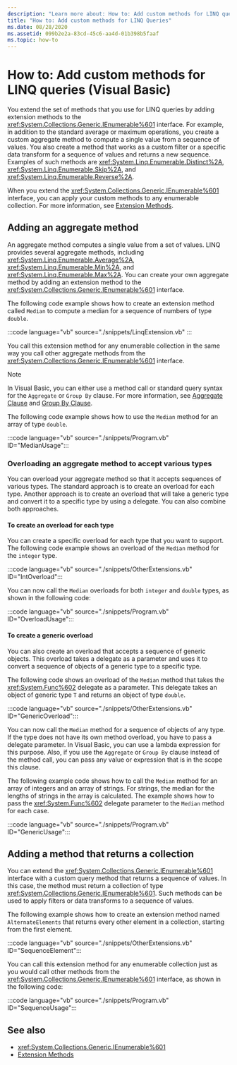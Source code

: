 ```yaml
---
description: "Learn more about: How to: Add custom methods for LINQ queries (Visual Basic)"
title: "How to: Add custom methods for LINQ Queries"
ms.date: 08/28/2020
ms.assetid: 099b2e2a-83cd-45c6-aa4d-01b398b5faaf
ms.topic: how-to
---
```

# How to: Add custom methods for LINQ queries (Visual Basic)

You extend the set of methods that you use for LINQ queries by adding extension methods to the <xref:System.Collections.Generic.IEnumerable%601> interface. For example, in addition to the standard average or maximum operations, you create a custom aggregate method to compute a single value from a sequence of values. You also create a method that works as a custom filter or a specific data transform for a sequence of values and returns a new sequence. Examples of such methods are <xref:System.Linq.Enumerable.Distinct%2A>, <xref:System.Linq.Enumerable.Skip%2A>, and <xref:System.Linq.Enumerable.Reverse%2A>.

When you extend the <xref:System.Collections.Generic.IEnumerable%601> interface, you can apply your custom methods to any enumerable collection. For more information, see [Extension Methods](../../language-features/procedures/extension-methods.md).

## Adding an aggregate method

An aggregate method computes a single value from a set of values. LINQ provides several aggregate methods, including <xref:System.Linq.Enumerable.Average%2A>, <xref:System.Linq.Enumerable.Min%2A>, and <xref:System.Linq.Enumerable.Max%2A>. You can create your own aggregate method by adding an extension method to the <xref:System.Collections.Generic.IEnumerable%601> interface.

The following code example shows how to create an extension method called `Median` to compute a median for a sequence of numbers of type `double`.

:::code language="vb" source="./snippets/LinqExtension.vb" :::

You call this extension method for any enumerable collection in the same way you call other aggregate methods from the <xref:System.Collections.Generic.IEnumerable%601> interface.

> [!NOTE]
> In Visual Basic, you can either use a method call or standard query syntax for the `Aggregate` or `Group By` clause. For more information, see [Aggregate Clause](../../../language-reference/queries/aggregate-clause.md) and [Group By Clause](../../../language-reference/queries/group-by-clause.md).

The following code example shows how to use the `Median` method for an array of type `double`.

:::code language="vb" source="./snippets/Program.vb" ID="MedianUsage":::

### Overloading an aggregate method to accept various types

You can overload your aggregate method so that it accepts sequences of various types. The standard approach is to create an overload for each type. Another approach is to create an overload that will take a generic type and convert it to a specific type by using a delegate. You can also combine both approaches.

#### To create an overload for each type

You can create a specific overload for each type that you want to support. The following code example shows an overload of the `Median` method for the `integer` type.

:::code language="vb" source="./snippets/OtherExtensions.vb" ID="IntOverload":::

You can now call the `Median` overloads for both `integer` and `double` types, as shown in the following code:

:::code language="vb" source="./snippets/Program.vb" ID="OverloadUsage":::

#### To create a generic overload

You can also create an overload that accepts a sequence of generic objects. This overload takes a delegate as a parameter and uses it to convert a sequence of objects of a generic type to a specific type.

The following code shows an overload of the `Median` method that takes the <xref:System.Func%602> delegate as a parameter. This delegate takes an object of generic type `T` and returns an object of type `double`.

:::code language="vb" source="./snippets/OtherExtensions.vb" ID="GenericOverload":::

You can now call the `Median` method for a sequence of objects of any type. If the type does not have its own method overload, you have to pass a delegate parameter. In Visual Basic, you can use a lambda expression for this purpose. Also, if you use the `Aggregate` or `Group By` clause instead of the method call, you can pass any value or expression that is in the scope this clause.

The following example code shows how to call the `Median` method for an array of integers and an array of strings. For strings, the median for the lengths of strings in the array is calculated. The example shows how to pass the <xref:System.Func%602> delegate parameter to the `Median` method for each case.

:::code language="vb" source="./snippets/Program.vb" ID="GenericUsage":::

## Adding a method that returns a collection

You can extend the <xref:System.Collections.Generic.IEnumerable%601> interface with a custom query method that returns a sequence of values. In this case, the method must return a collection of type <xref:System.Collections.Generic.IEnumerable%601>. Such methods can be used to apply filters or data transforms to a sequence of values.

The following example shows how to create an extension method named `AlternateElements` that returns every other element in a collection, starting from the first element.

:::code language="vb" source="./snippets/OtherExtensions.vb" ID="SequenceElement":::

You can call this extension method for any enumerable collection just as you would call other methods from the <xref:System.Collections.Generic.IEnumerable%601> interface, as shown in the following code:

:::code language="vb" source="./snippets/Program.vb" ID="SequenceUsage":::

## See also

- <xref:System.Collections.Generic.IEnumerable%601>
- [Extension Methods](../../language-features/procedures/extension-methods.md)

